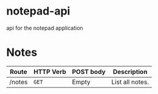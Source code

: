 # notepad-api
api for the notepad application


# Notes

| Route | HTTP Verb	 | POST body	 | Description	 |
| --- | --- | --- | --- |
| /notes | `GET` | Empty | List all notes. |


